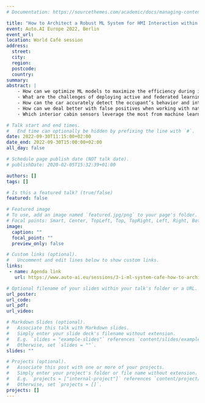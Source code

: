 ```yaml
---
# Documentation: https://sourcethemes.com/academic/docs/managing-content/

title: "How to Architect a Robust ML System for HMI Interaction within Level 4 and 5 of Autonomous Driving"
event: Auto.AI Europe 2022, Berlin
event_url:
location: World Café session
address:
  street:
  city:
  region:
  postcode:
  country:
summary:
abstract: |
    - How can we optimize ML models to maximize the efficiency during inference in the car?
    - What are the challenges of deploying active and federated learning systems in the car? What can we learn from similar applications in the development of autonomous vehicles and associated tech?
    - How can the car accurately detect the occupant’s behavior and intention? How can we leverage this information in autonomous vehicle control/path planning for creating human-like behaviors that intelligently adapt the driving style?
    - How can we deal better with false positives when working with natural interaction modes such as gestures and voice?
    - Which interior cabin sensors leverage the most from machine learning for gesture control?

# Talk start and end times.
#   End time can optionally be hidden by prefixing the line with `#`.
date: 2022-09-30T11:15:00+02:00
date_end: 2022-09-30T15:00:00+02:00
all_day: false

# Schedule page publish date (NOT talk date).
# publishDate: 2020-02-05T15:32:39+01:00

authors: []
tags: []

# Is this a featured talk? (true/false)
featured: false

# Featured image
# To use, add an image named `featured.jpg/png` to your page's folder. 
# Focal points: Smart, Center, TopLeft, Top, TopRight, Left, Right, BottomLeft, Bottom, BottomRight.
image:
  caption: ""
  focal_point: ""
  preview_only: false

# Custom links (optional).
#   Uncomment and edit lines below to show custom links.
links:
 - name: Agenda link
   url: https://www.auto-ai.eu/sessions/3-i-ml-system-cafe-how-to-architect-a-robust-ml-system-for-hmi-interaction-within-level-4-and-5-of-autonomous-driving

# Optional filename of your slides within your talk's folder or a URL.
url_poster:
url_code:
url_pdf:
url_video:

# Markdown Slides (optional).
#   Associate this talk with Markdown slides.
#   Simply enter your slide deck's filename without extension.
#   E.g. `slides = "example-slides"` references `content/slides/example-slides.md`.
#   Otherwise, set `slides = ""`.
slides: ""

# Projects (optional).
#   Associate this post with one or more of your projects.
#   Simply enter your project's folder or file name without extension.
#   E.g. `projects = ["internal-project"]` references `content/project/deep-learning/index.md`.
#   Otherwise, set `projects = []`.
projects: []
---
```

